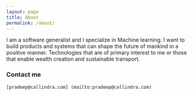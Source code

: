 ```yaml
---
layout: page
title: About
permalink: /about/
---
```


I am a software generalist and I specialize in Machine learning. I want to build products and systems that can shape the future of mankind in a positive manner. Technologies that are of primary interest to me or those that enable wealth creation and sustainable transport.

### Contact me

	[pradeep@callindra.com] (mailto:pradeep@callindra.com)
